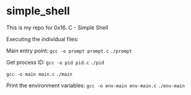 # simple_shell
This is my repo for 0x16. C - Simple Shell

Executing the individual files: <br/>

Main entry point:
`gcc -o prompt prompt.c`
`./prompt`

Get process ID:
`gcc -o pid pid.c`
`./pid`


`gcc -o main main.c`
`./main`

Print the environment variables:
`gcc -o env-main env-main.c`
`./env-main`

``
``

``
``

``
``